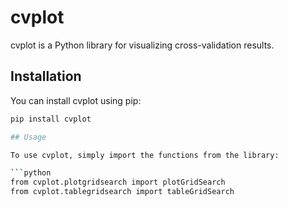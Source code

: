 # cvplot

cvplot is a Python library for visualizing cross-validation results.

## Installation

You can install cvplot using pip:

```bash
pip install cvplot

## Usage

To use cvplot, simply import the functions from the library:

```python
from cvplot.plotgridsearch import plotGridSearch
from cvplot.tablegridsearch import tableGridSearch
